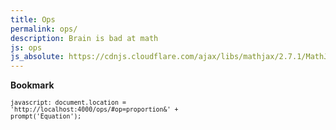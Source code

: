 ```yaml
---
title: Ops
permalink: ops/
description: Brain is bad at math
js: ops
js_absolute: https://cdnjs.cloudflare.com/ajax/libs/mathjax/2.7.1/MathJax.js?config=TeX-MML-AM_CHTML
---
```

<div id="result"></div>

**Bookmark**

<small><code>javascript: document.location = 'http://localhost:4000/ops/#op=proportion&' + prompt('Equation');</code></small>
